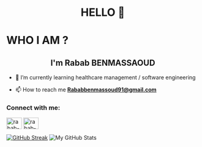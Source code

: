 <h1 align="center">HELLO 👋 </h1>

# WHO I AM ?

<h2 align="center"> I'm Rabab BENMASSAOUD </h2>

- 🌱 I’m currently learning healthcare management / software engineering

- 📫 How to reach me **Rababbenmassoud91@gmail.com**

<h3 align="left">Connect with me:</h3>
<p align="left">
<a href="https://www.linkedin.com/in/rabab-b-b35b63178/" target="blank"><img align="center" src="https://raw.githubusercontent.com/rahuldkjain/github-profile-readme-generator/master/src/images/icons/Social/linked-in-alt.svg" alt="rabab-b-b35b63178/" height="30" width="40" /></a>
<a href="https://twitter.com/Onyx0kizi" target="blank"><img align="center" src="https://raw.githubusercontent.com/rahuldkjain/github-profile-readme-generator/master/src/images/icons/Social/twitter.svg" alt="rabab-b-b35b63178/" height="30" width="40" /></a>  
  
  
 


 [![GitHub Streak](https://github-readme-streak-stats.herokuapp.com?user=Rabab91&theme=light&stroke=DD2727&sideNums=DD2727&dates=DD2727)](https://git.io/streak-stats)
 ![My GitHub Stats](https://github-readme-stats.vercel.app/api/?username=Rabab91&count_private=true&theme=vision-friendly-light&showicons=true)


<!---
Rabab91/Rabab91 is a ✨ special ✨ repository because its `README.md` (this file) appears on your GitHub profile.
You can click the Preview link to take a look at your changes.
--->
